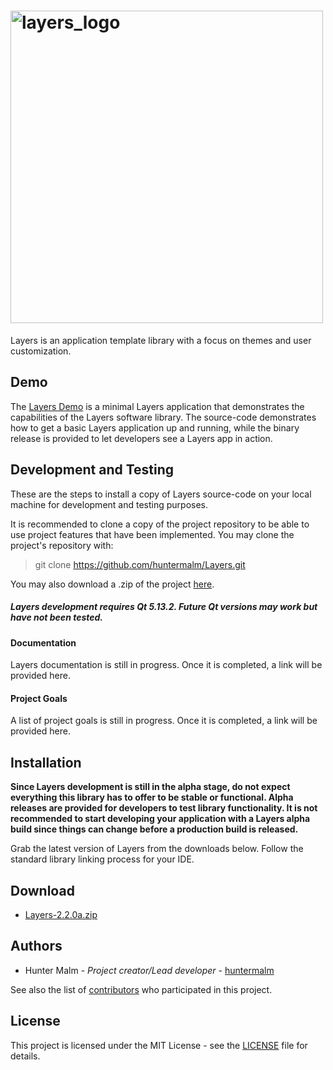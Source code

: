 # <img src="https://github.com/huntermalm/Layers/blob/main/svgs/layers_logo_w_text.svg?raw=true" alt="layers_logo" width="500"/>

Layers is an application template library with a focus on themes and user customization.

## Demo

The [Layers Demo](https://github.com/huntermalm/Layers-Demo) is a minimal Layers application that demonstrates the capabilities of the Layers software library. The source-code demonstrates how to get a basic Layers application up and running, while the binary release is provided to let developers see a Layers app in action.

## Development and Testing

These are the steps to install a copy of Layers source-code on your local machine for development and testing purposes.

It is recommended to clone a copy of the project repository to be able to use project features that have been implemented.  You may clone the project's repository with:

> git clone https://github.com/huntermalm/Layers.git

You may also download a .zip of the project [here](https://github.com/huntermalm/Layers/archive/main.zip).

##### Layers development requires Qt 5.13.2.  Future Qt versions may work but have not been tested.

#### Documentation

Layers documentation is still in progress.  Once it is completed, a link will be provided here.

#### Project Goals

A list of project goals is still in progress.  Once it is completed, a link will be provided here.

## Installation

**Since Layers development is still in the alpha stage, do not expect everything this library has to offer to be stable or functional. Alpha releases are provided for developers to test library functionality. It is not recommended to start developing your application with a Layers alpha build since things can change before a production build is released.**

Grab the latest version of Layers from the downloads below.  Follow the standard library linking process for your IDE.

## Download

* [Layers-2.2.0a.zip](https://github.com/huntermalm/Layers/releases/download/2.2.0a/Layers-2.2.0a.zip)

## Authors

* Hunter Malm - *Project creator/Lead developer* - [huntermalm](https://github.com/huntermalm)

See also the list of [contributors](https://github.com/huntermalm/Layers/contributors) who participated in this project.

## License

This project is licensed under the MIT License - see the [LICENSE](https://github.com/huntermalm/Layers/blob/main/LICENSE) file for details.
